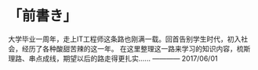 # 「前書き」

大学毕业一周年，走上IT工程师这条路也刚满一载。回首告别学生时代，初入社会，经历了各种酸甜苦辣的这一年。
在这里整理这一路来学习的知识内容，梳斯理路、串点成线，期望以后的路走得更扎实......
  ———— 2017/06/01
